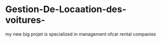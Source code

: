 # Gestion-De-Locaation-des-voitures-
my new big projet is specialized in management ofcar rental companies 
